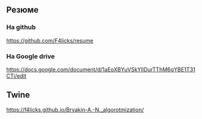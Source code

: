 ## Резюме
  
  ### На github
  https://github.com/F4licks/resume
  ### На Google drive
  https://docs.google.com/document/d/1aEoXBYuVSkYIlDurTThM6qYBE1T31CTj/edit
  ## Twine
  https://f4licks.github.io/Bryakin-A.-N._algorotmization/
  
